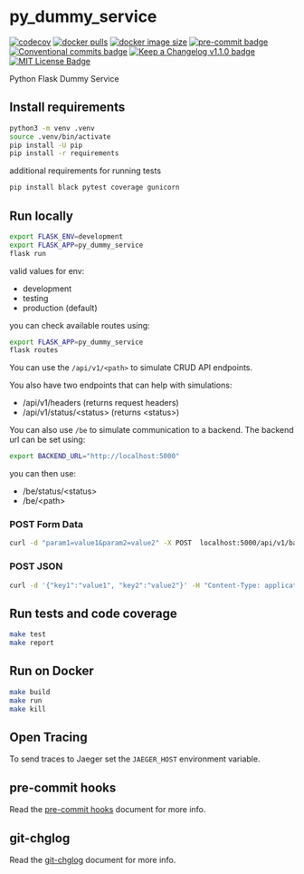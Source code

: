# py_dummy_service

[![codecov](https://codecov.io/gh/bcochofel/py_dummy_service/branch/main/graph/badge.svg)](https://codecov.io/gh/bcochofel/py_dummy_service)
[![docker pulls](https://img.shields.io/docker/pulls/bcochofel/py-dummy-service)](https://img.shields.io/docker/pulls/bcochofel/py-dummy-service)
[![docker image size](https://img.shields.io/docker/image-size/bcochofel/py-dummy-service)](https://img.shields.io/docker/image-size/bcochofel/py-dummy-service)
[![pre-commit badge][pre-commit-badge]][pre-commit] [![Conventional commits badge][conventional-commits-badge]][conventional-commits] [![Keep a Changelog v1.1.0 badge][keep-a-changelog-badge]][keep-a-changelog] [![MIT License Badge][license-badge]][license]

Python Flask Dummy Service

## Install requirements

```bash
python3 -m venv .venv
source .venv/bin/activate
pip install -U pip
pip install -r requirements
```

additional requirements for running tests

```bash
pip install black pytest coverage gunicorn
```

## Run locally

```bash
export FLASK_ENV=development
export FLASK_APP=py_dummy_service
flask run
```

valid values for env:

* development
* testing
* production (default)

you can check available routes using:

```bash
export FLASK_APP=py_dummy_service
flask routes
```

You can use the ```/api/v1/<path>``` to simulate CRUD API endpoints.

You also have two endpoints that can help with simulations:

* /api/v1/headers (returns request headers)
* /api/v1/status/\<status\> (returns \<status\>)

You can also use ```/be``` to simulate communication to a backend.
The backend url can be set using:

```bash
export BACKEND_URL="http://localhost:5000"
```

you can then use:

* /be/status/\<status\>
* /be/\<path\>

### POST Form Data

```bash
curl -d "param1=value1&param2=value2" -X POST  localhost:5000/api/v1/backend
```

### POST JSON

```bash
curl -d '{"key1":"value1", "key2":"value2"}' -H "Content-Type: application/json" -X POST localhost:5000/api/v1/backend
```

## Run tests and code coverage

```bash
make test
make report
```

## Run on Docker

```bash
make build
make run
make kill
```

## Open Tracing

To send traces to Jaeger set the `JAEGER_HOST` environment variable.

## pre-commit hooks

Read the [pre-commit hooks](docs/pre-commit-hooks.md) document for more info.

## git-chglog

Read the [git-chglog](docs/git-chlog.md) document for more info.

[pre-commit]: https://github.com/pre-commit/pre-commit
[pre-commit-badge]: https://img.shields.io/badge/pre--commit-enabled-brightgreen?logo=pre-commit&logoColor=white
[conventional-commits-badge]: https://img.shields.io/badge/Conventional%20Commits-1.0.0-green.svg
[conventional-commits]: https://conventionalcommits.org
[keep-a-changelog-badge]: https://img.shields.io/badge/changelog-Keep%20a%20Changelog%20v1.1.0-%23E05735
[keep-a-changelog]: https://keepachangelog.com/en/1.0.0/
[license]: ./LICENSE
[license-badge]: https://img.shields.io/badge/license-MIT-green.svg
[changelog]: ./CHANGELOG.md
[changelog-badge]: https://img.shields.io/badge/changelog-Keep%20a%20Changelog%20v1.1.0-%23E05735
